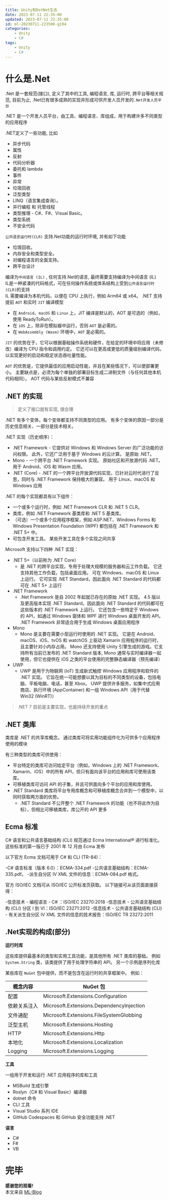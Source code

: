 ```yaml
---
title: Unity和DotNet生态
date: 2023-07-11 22:35:00
updated: 2023-07-11 22:35:00
id: ml-20230711-223500-g194
categories:
	- Unity
	- C#
tags: 
	- Unity
	- C#
---
```



<!--more-->

# 什么是.Net

.Net 是一套规范(接口), 定义了其中的工具, 编程语言, 库, 运行时, 跨平台等相关规范, 目前为止, .Net已有很多成熟的实现并形成可供开发人员开发的`.Net开发人员平台`

.NET 是一个开发人员平台，由工具、编程语言、库组成，用于构建许多不同类型的应用程序

.NET定义了一些功能, 比如
- 异步代码
- 属性
- 反射
- 代码分析器
- 委托和 lambda
- 事件
- 异常
- 垃圾回收
- 泛型类型
- LINQ（语言集成查询）。
- 并行编程 和 托管线程
- 类型推理 - C#、F#、Visual Basic。
- 类型系统
- 不安全代码

`公共语言运行时(CLR)` 支持.Net功能的运行时环境, 并有如下功能
- 垃圾回收。
- 内存安全和类型安全。
- 对编程语言的全面支持。
- 跨平台设计

编译为`中间语言 (IL)` , 任何支持.Net的语言, 最终需要支持编译为中间语言 (IL)  
IL是一种紧凑的代码格式，可在任何操作系统或体系结构上受到`公共语言运行时(CLR)`的支持  
IL 需要编译为本机代码，以便在 CPU 上执行，例如 Arm64 或 x64。 .NET 支持提前 `AOT` 和实时 `JIT` 编译模型
- 在 `Android`、`macOS` 和 `Linux` 上，JIT 编译是默认的，AOT 是可选的（例如，使用 ReadyToRun）。
- 在 `iOS` 上，除非在模拟器中运行，否则 `AOT` 是必需的。
- 在 `WebAssembly (Wasm)` 环境中，`AOT` 是必需的。

`JIT` 的优势在于，它可以根据基础操作系统和硬件，在给定的环境中将应用（未修改）编译为 CPU 指令和调用约定。 它还可以在更高或更低的质量级别编译代码，以实现更好的启动和稳定状态吞吐量性能。

`AOT` 的优势是，它提供最佳的应用启动性能，并且在某些情况下，可以使部署更小。 主要缺点是，必须为每个单独的部署目标生成二进制文件（与任何其他本机代码相同）。 AOT 代码与某些反射模式不兼容

## .NET 的实现

> 定义了接口就有实现, 很合理

.NET 有多个变体，每个变体都支持不同类型的应用。 有多个变体的原因一部分是历史信息相关、一部分是技术相关。

.NET 实现（历史顺序）：

- .NET Framework - 它提供对 Windows 和 Windows Server 的广泛功能的访问权限。 此外，它还广泛用于基于 Windows 的云计算。 是原始 .NET。
- Mono - 一个跨平台 .NET Framework 实现。 原始社区和开放源代码 .NET。 用于 Android、iOS 和 Wasm 应用。
- .NET (Core) - .NET 的一个跨平台开放源代码实现，已针对云时代进行了反思，同时与 .NET Framework 保持极大的兼容。 用于 Linux、macOS 和 Windows 应用


.NET 的每个实现都具有以下组件：

- 一个或多个运行时，例如 .NET Framework CLR 和 .NET 5 CLR。
- 类库，例如 .NET Framework 基类库和 .NET 5 基类库。
- （可选）一个或多个应用程序框架，例如 ASP.NET、Windows Forms 和 Windows Presentation Foundation (WPF) 都包括在 .NET Framework 和 .NET 5+ 中。
- 可包含开发工具。 某些开发工具在多个实现之间共享

Microsoft 支持以下四种 .NET 实现：

- .NET 5+（以前称为 .NET Core）
  - 是 .NET 的跨平台实现，专用于处理大规模的服务器和云工作负载。 它还支持其他工作负载，包括桌面应用。 可在 Windows、macOS 和 Linux 上运行。 它可实现 .NET Standard，因此面向 .NET Standard 的代码都可在 .NET 5+ 上运行
- .NET Framework
  - .Net Framework 是自 2002 年起就已存在的原始 .NET 实现。 4\.5 版以及更高版本实现 .NET Standard，因此面向 .NET Standard 的代码都可在这些版本的 .NET Framework 上运行。 它还包含一些特定于 Windows 的 API，如通过 Windows 窗体和 WPF 进行 Windows 桌面开发的 API。 .NET Framework 非常适合用于生成 Windows 桌面应用程序
- Mono
  - Mono 是主要在需要小型运行时使用的 .NET 实现。 它是在 Android、macOS、iOS、tvOS 和 watchOS 上驱动 Xamarin 应用程序的运行时，且主要针对小内存占用。 Mono 还支持使用 Unity 引擎生成的游戏。它支持所有当前已发布的 .NET Standard 版本, Mono 通常与实时编译器一起使用，但它也提供在 iOS 之类的平台使用的完整静态编译器（预先编译）
- UWP
  - UWP 是用于为物联网 (IoT) 生成新式触控 Windows 应用程序和软件的 .NET 实现。 它旨在统一可能想要以其为目标的不同类型的设备，包括电脑、平板电脑、电话，甚至 Xbox。 UWP 提供许多服务，如集中式应用商店、执行环境 (AppContainer) 和一组 Windows API（用于代替 Win32 (WinRT)）

> .NET 7 目前是主要实现，也是持续开发的重点

## .NET 类库

类库是 .NET 的共享库概念。 通过类库可将实用功能组件化为可供多个应用程序使用的模块

有三种类型的类库可供使用：

- 平台特定的类库可访问给定平台（例如，Windows 上的 .NET Framework、Xamarin、iOS）中的所有 API，但只有面向该平台的应用和库可使用该类库。
- 可移植类库可访问 API 的子集，并且可供面向多个平台的应用和库使用。
- .NET Standard 类库将平台专用库概念和可移植库概念合并到一个模型中，以同时获取两方面的优势。
  - .NET Standard 不公开整个 .NET Framework 的功能（也不将此作为目标），但相比可移植类库，库公开的 API 更多

## Ecma 标准

C# 语言和公共语言基础结构 (CLI) 规范通过 Ecma International® 进行标准化。 这些标准的第一版已于 2001 年 12 月由 Ecma 发布

以下官方 Ecma 文档可用于 C# 和 CLI (TR-84)：

-C# 语言标准（版本 6.0）：ECMA-334.pdf
-公共语言基础结构：ECMA-335.pdf。
-派生自分区 IV XML 文件的信息：ECMA-084.pdf 格式。

官方 ISO/IEC 文档可从 ISO/IEC 公开标准页获取。 以下链接可从该页面直接获得：

-信息技术 - 编程语言 - C# ：ISO/IEC 23270:2018
-信息技术 - 公共语言基础结构 (CLI) 分区 I 到 VI：ISO/IEC 23271:2012
-信息技术 - 公共语言基础结构 (CLI) - 有关派生自分区 IV XML 文件的信息的技术报告：ISO/IEC TR 23272:2011

## .Net实现的构成(部分)

**运行时库**

这些库提供最基本的类型和实用工具功能，是其他所有 .NET 类库的基础。 例如 `System.String` 类，该类提供了用于处理字符串的 API。 另一个示例是序列化库

某些库在 `NuGet` 包中提供，而不是包含在运行时的共享框架中。 例如：

| 概念内容     | NuGet 包                                 |
| ------------ | ---------------------------------------- |
| 配置         | Microsoft.Extensions.Configuration       |
| 依赖关系注入 | Microsoft.Extensions.DependencyInjection |
| 文件通配     | Microsoft.Extensions.FileSystemGlobbing  |
| 泛型主机     | Microsoft.Extensions.Hosting             |
| HTTP         | Microsoft.Extensions.Http               |
| 本地化       | Microsoft.Extensions.Localization        |
| Logging      | Microsoft.Extensions.Logging             |


**工具**

一组用于开发和运行 .NET 应用程序的库和工具

-  MSBuild 生成引擎
-  Roslyn（C# 和 Visual Basic）编译器
-  dotnet 命令
-  CLI 工具
-  Visual Studio 系列 IDE
-  GitHub Codespaces 和 GitHub 安全功能支持 .NET

**语言**
- C#
- F#
- VB

# 完毕

**感谢您的观看!**  
本文来自 [ML-Blog][ML-Blog_Link]

<!-- 图片 -->

<!-- 链接 -->

<!-- 水印 -->
[ML-Blog_Link]:https://userminghaoli.github.io/ "我的博客"
